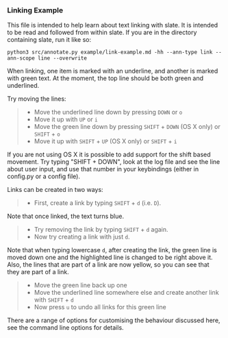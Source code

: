 ### Linking Example

This file is intended to help learn about text linking with slate. It is
intended to be read and followed from within slate. If you are in the directory
containing slate, run it like so:

```shell
python3 src/annotate.py example/link-example.md -hh --ann-type link --ann-scope line --overwrite
```

When linking, one item is marked with an underline, and another is marked with
green text. At the moment, the top line should be both green and underlined.

Try moving the lines:

  >- Move the underlined line down by pressing `DOWN` or `o`
  >- Move it up with `UP` or `i`
  >- Move the green line down by pressing `SHIFT` + `DOWN` (OS X only) or `SHIFT` + `o`
  >- Move it up with `SHIFT` + `UP` (OS X only) or `SHIFT` + `i`

If you are not using OS X it is possible to add support for the shift based
movement. Try typing "SHIFT + DOWN", look at the log file and see the line
about user input, and use that number in your keybindings (either in config.py
or a config file).

Links can be created in two ways:

  >- First, create a link by typing `SHIFT` + `d` (i.e. `D`).

Note that once linked, the text turns blue.

  >- Try removing the link by typing `SHIFT` + `d` again.
  >- Now try creating a link with just `d`.

Note that when typing lowercase `d`, after creating the link, the green line is
moved down one and the highlighted line is changed to be right above it. Also,
the lines that are part of a link are now yellow, so you can see that they are
part of a link.

  >- Move the green line back up one
  >- Move the underlined line somewhere else and create another link with `SHIFT` + `d`
  >- Now press `u` to undo all links for this green line

There are a range of options for customising the behaviour discussed here, see
the command line options for details.

